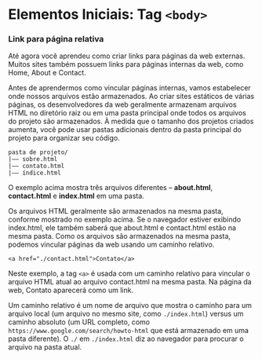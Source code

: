 # Elementos Iniciais: Tag `<body>`

### Link para página relativa

Até agora você aprendeu como criar links para páginas da web externas. Muitos sites também possuem links para páginas internas da web, como Home, About e Contact.

Antes de aprendermos como vincular páginas internas, vamos estabelecer onde nossos arquivos estão armazenados. Ao criar sites estáticos de várias páginas, os desenvolvedores da web geralmente armazenam arquivos HTML no diretório raiz ou em uma pasta principal onde todos os arquivos do projeto são armazenados. À medida que o tamanho dos projetos criados aumenta, você pode usar pastas adicionais dentro da pasta principal do projeto para organizar seu código.

```
pasta de projeto/
|—— sobre.html
|—— contato.html
|—— índice.html
```

O exemplo acima mostra três arquivos diferentes – <strong>about.html</strong>, <strong>contact.html</strong> e <strong>index.html</strong> em uma pasta.

Os arquivos HTML geralmente são armazenados na mesma pasta, conforme mostrado no exemplo acima. Se o navegador estiver exibindo index.html, ele também saberá que about.html e contact.html estão na mesma pasta. Como os arquivos são armazenados na mesma pasta, podemos vincular páginas da web usando um caminho relativo.

`<a href="./contact.html">Contato</a>`

Neste exemplo, a tag `<a>` é usada com um caminho relativo para vincular o arquivo HTML atual ao arquivo contact.html na mesma pasta. Na página da web, Contato aparecerá como um link.

Um caminho relativo é um nome de arquivo que mostra o caminho para um arquivo local (um arquivo no mesmo site, como `./index.html`) versus um caminho absoluto (um URL completo, como `https://www.google.com/search/howto-html` que está armazenado em uma pasta diferente). O `./` em `./index.html` diz ao navegador para procurar o arquivo na pasta atual.
